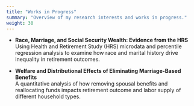 ```yaml
---
title: "Works in Progress"
summary: "Overview of my research interests and works in progress."
weight: 30
---
```


- **Race, Marriage, and Social Security Wealth: Evidence from the HRS**  
  Using Health and Retirement Study (HRS) microdata and percentile regression analysis to examine how race and marital history drive inequality in retirement outcomes.

- **Welfare and Distributional Effects of Eliminating Marriage-Based Benefits**  
  A quantitative analysis of how removing spousal benefits and reallocating funds impacts retirement outcome and labor supply of different household types.
